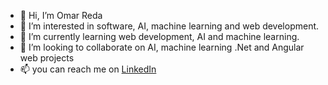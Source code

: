 - 👋 Hi, I’m Omar Reda
- 👀 I’m interested in software, AI, machine learning and web development.
- 🌱 I’m currently learning web development, AI and machine learning.
- 💞️ I’m looking to collaborate on AI, machine learning .Net and Angular web projects 
- 📫 you can reach me on [LinkedIn](linkedin.com/in/omar-reda-b89025233)
